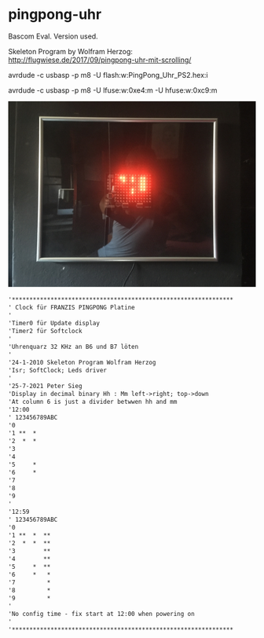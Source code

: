 # pingpong-uhr

Bascom Eval. Version used.

Skeleton Program by Wolfram Herzog: http://flugwiese.de/2017/09/pingpong-uhr-mit-scrolling/

avrdude -c usbasp -p m8 -U flash:w:PingPong_Uhr_PS2.hex:i

avrdude -c usbasp -p m8 -U lfuse:w:0xe4:m -U hfuse:w:0xc9:m 

![pingponguhr](https://github.com/petersieg/pingpong-uhr/blob/main/pingponguhr.jpeg)

```
'***************************************************************
' Clock für FRANZIS PINGPONG Platine
'
'Timer0 für Update display
'Timer2 für Softclock
'
'Uhrenquarz 32 KHz an B6 und B7 löten
'
'24-1-2010 Skeleton Program Wolfram Herzog
'Isr; SoftClock; Leds driver
'
'25-7-2021 Peter Sieg
'Display in decimal binary Hh : Mm left->right; top->down
'At column 6 is just a divider betwwen hh and mm
'12:00
' 123456789ABC
'0
'1 **  *
'2  *  *
'3
'4
'5     *
'6     *
'7
'8
'9
'
'12:59
' 123456789ABC
'0
'1 **  *  **
'2  *  *  **
'3        **
'4        **
'5     *  **
'6     *   *
'7         *
'8         *
'9         *
'
'No config time - fix start at 12:00 when powering on
'
'***************************************************************
